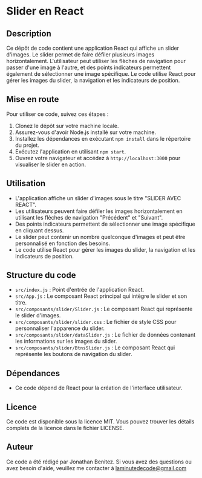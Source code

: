 # Slider en React

## Description
Ce dépôt de code contient une application React qui affiche un slider d'images. Le slider permet de faire défiler plusieurs images horizontalement. L'utilisateur peut utiliser les flèches de navigation pour passer d'une image à l'autre, et des points indicateurs permettent également de sélectionner une image spécifique. Le code utilise React pour gérer les images du slider, la navigation et les indicateurs de position.

## Mise en route
Pour utiliser ce code, suivez ces étapes :

1. Clonez le dépôt sur votre machine locale.
2. Assurez-vous d'avoir Node.js installé sur votre machine.
3. Installez les dépendances en exécutant `npm install` dans le répertoire du projet.
4. Exécutez l'application en utilisant `npm start`.
5. Ouvrez votre navigateur et accédez à `http://localhost:3000` pour visualiser le slider en action.

## Utilisation
- L'application affiche un slider d'images sous le titre "SLIDER AVEC REACT".
- Les utilisateurs peuvent faire défiler les images horizontalement en utilisant les flèches de navigation "Précédent" et "Suivant".
- Des points indicateurs permettent de sélectionner une image spécifique en cliquant dessus.
- Le slider peut contenir un nombre quelconque d'images et peut être personnalisé en fonction des besoins.
- Le code utilise React pour gérer les images du slider, la navigation et les indicateurs de position.

## Structure du code
- `src/index.js` : Point d'entrée de l'application React.
- `src/App.js` : Le composant React principal qui intègre le slider et son titre.
- `src/composants/slider/Slider.js` : Le composant React qui représente le slider d'images.
- `src/composants/slider/slider.css` : Le fichier de style CSS pour personnaliser l'apparence du slider.
- `src/composants/slider/dataSlider.js` : Le fichier de données contenant les informations sur les images du slider.
- `src/composants/slider/BtnsSlider.js` : Le composant React qui représente les boutons de navigation du slider.

## Dépendances
- Ce code dépend de React pour la création de l'interface utilisateur.

## Licence
Ce code est disponible sous la licence MIT. Vous pouvez trouver les détails complets de la licence dans le fichier LICENSE.

## Auteur
Ce code a été rédigé par Jonathan Benitez. Si vous avez des questions ou avez besoin d'aide, veuillez me contacter à laminutedecode@gmail.com
